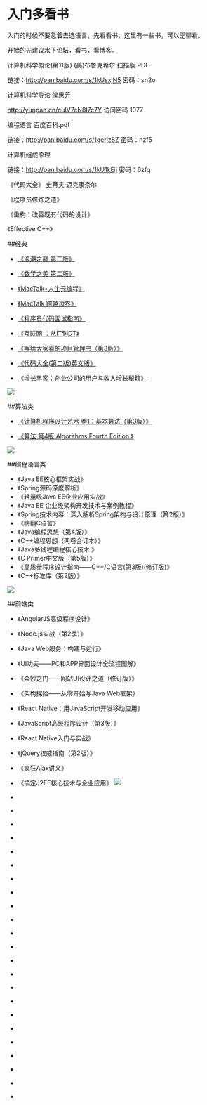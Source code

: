 # 入门多看书

入门的时候不要急着去选语言，先看看书，这里有一些书，可以无聊看。

开始的先建议水下论坛，看书，看博客。

计算机科学概论(第11版).(美)布鲁克希尔.扫描版.PDF

链接：http://pan.baidu.com/s/1kUsxjN5 密码：sn2o

计算机科学导论 侯惠芳

http://yunpan.cn/cuIV7cN8I7c7Y 访问密码 1077

编程语言 百度百科.pdf

链接：http://pan.baidu.com/s/1gerjz8Z 密码：nzf5

计算机组成原理

链接：http://pan.baidu.com/s/1kU1kEij 密码：6zfq

《代码大全》 史蒂夫·迈克康奈尔

《程序员修炼之道》

《重构：改善既有代码的设计》

《Effective C++》

##经典

- [《浪潮之巅 第二版》](http://item.jd.com/11253183.html)

- [《数学之美 第二版》](http://item.jd.com/11572052.html)

- [《MacTalk•人生元编程》](http://item.jd.com/11398297.html)

- [《MacTalk 跨越边界》](http://item.jd.com/11803342.html)

- [《程序员代码面试指南》](http://item.jd.com/11770838.html)

- [《互联网 ：从IT到DT》](http://item.jd.com/11678700.html)

- [《写给大家看的项目管理书（第3版）》](http://item.jd.com/11781053.html)

- [《代码大全(第二版)英文版》](http://item.jd.com/10066493.html)

- [《增长黑客：创业公司的用户与收入增长秘籍》](http://item.jd.com/11732259.html)

![](20160218151537706.jpg)

##算法类

- [《计算机程序设计艺术 卷1：基本算法（第3版）》](http://item.jd.com/10075155746.html)

- [《算法 第4版 Algorithms Fourth Edition 》 ]()

![](20160218151601309.jpg)

##编程语言类
- 《Java EE核心框架实战》
- 《Spring源码深度解析》
- 《轻量级Java EE企业应用实战》
- 《Java EE 企业级架构开发技术与案例教程》
- 《Spring技术内幕：深入解析Spring架构与设计原理（第2版）》
- 《嗨翻C语言》
- 《Java编程思想（第4版）》
- 《C++编程思想（两卷合订本）》
- 《Java多线程编程核心技术 》
- 《C Primer中文版（第5版）》
- 《高质量程序设计指南——C++/C语言(第3版)(修订版)》
- 《C++标准库（第2版）》 

![](20160218151622778.jpg)

##前端类
- 《AngularJS高级程序设计》
- 《Node.js实战（第2季）》
- 《Java Web服务：构建与运行》
- 《UI功夫——PC和APP界面设计全流程图解》
- 《众妙之门——网站UI设计之道（修订版）》
- 《架构探险——从零开始写Java Web框架》
- 《React Native：用JavaScript开发移动应用》
- 《JavaScript高级程序设计（第3版）》
- 《React Native入门与实战》
- 《jQuery权威指南（第2版）》
- 《疯狂Ajax讲义》
- 《搞定J2EE核心技术与企业应用》
![](20160218151642848.jpg)

- []()
- []()
- []()
- []()
- []()
- []()
- []()
- []()
- []()
- []()
- []()
- []()
- []()
- []()
- []()

- []()
- []()
- []()
- []()
- []()
- []()
- []()
- []()